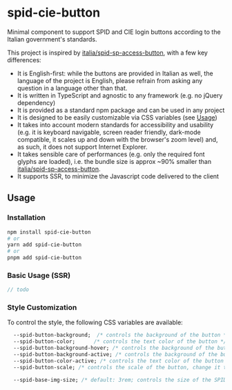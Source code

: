 # spid-cie-button

Minimal component to support SPID and CIE login buttons according to the Italian government's standards.

This project is inspired by [italia/spid-sp-access-button](https://github.com/italia/spid-sp-access-button), with a few key differences:

- It is English-first: while the buttons are provided in Italian as well, the language of the project is English, please refrain from asking any question in a language other than that. 
- It is written in TypeScript and agnostic to any framework (e.g. no jQuery dependency)
- It is provided as a standard npm package and can be used in any project
- It is designed to be easily customizable via CSS variables (see [Usage](#usage))
- It takes into account modern standards for accessibility and usability (e.g. it is keyboard navigable, screen reader friendly, dark-mode compatible, it scales up and down with the browser's zoom level) and, as such, it does not support Internet Explorer.
- It takes sensible care of performances (e.g. only the required font glyphs are loaded), i.e. the bundle size is approx ~90% smaller than [italia/spid-sp-access-button](https://github.com/italia/spid-sp-access-button).
- It supports SSR, to minimize the Javascript code delivered to the client


## Usage

### Installation
```bash
npm install spid-cie-button
# or
yarn add spid-cie-button
# or
pnpm add spid-cie-button
```

### Basic Usage (SSR)
```ts
// todo
```

### Style Customization
To control the style, the following CSS variables are available:
```css
  --spid-button-background;  /* controls the background of the button */
  --spid-button-color;      /* controls the text color of the button */
  --spid-button-background-hover; /* controls the background of the button on hover */
  --spid-button-background-active; /* controls the background of the button when active/selected */
  --spid-button-color-active; /* controls the text color of the button when active/selected */
  --spid-button-scale; /* controls the scale of the button, change it to increase/reduce the button size (default: 1; numeric value) */

  --spid-base-img-size; /* default: 3rem; controls the size of the SPID and CIE logos */
```